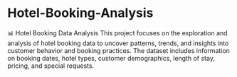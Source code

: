 # Hotel-Booking-Analysis
📊 Hotel Booking Data Analysis This project focuses on the exploration and analysis of hotel booking data to uncover patterns, trends, and insights into customer behavior and booking practices. The dataset includes information on booking dates, hotel types, customer demographics, length of stay, pricing, and special requests.
